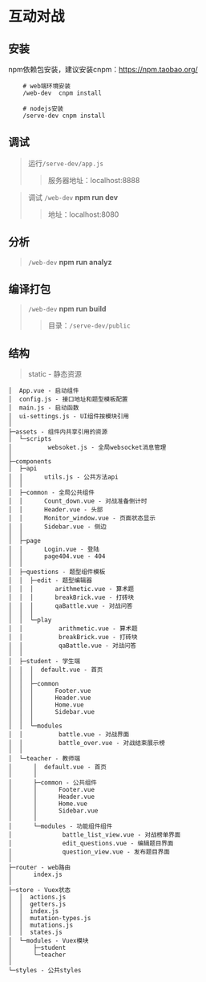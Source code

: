 # 互动对战


## 安装
npm依赖包安装，建议安装cnpm：https://npm.taobao.org/

```
    # web端环境安装
    /web-dev  cnpm install
    
    # nodejs安装
    /serve-dev cnpm install
```

## 调试

>运行`/serve-dev/app.js`
>>服务器地址：localhost:8888

>调试
>`/web-dev` **npm run dev**
>> 地址：localhost:8080

## 分析
>`/web-dev` **npm run analyz**

## 编译打包

>`/web-dev` **npm run build**
>> 目录：`/serve-dev/public`

## 结构

> static - 静态资源

```
│  App.vue - 启动组件
│  config.js - 接口地址和题型模板配置
│  main.js - 启动函数
│  ui-settings.js - UI组件按模块引用
│
├─assets - 组件内共享引用的资源
│  └─scripts
│          websoket.js - 全局websocket消息管理
│
├─components
│  ├─api
│  │      utils.js - 公共方法api
│  │
│  ├─common - 全局公共组件
│  │      Count_down.vue - 对战准备倒计时
│  │      Header.vue - 头部
│  │      Monitor_window.vue - 页面状态显示
│  │      Sidebar.vue - 侧边
│  │
│  ├─page
│  │      Login.vue - 登陆
│  │      page404.vue - 404
│  │
│  ├─questions - 题型组件模板
│  │  ├─edit - 题型编辑器
│  │  │      arithmetic.vue - 算术题
│  │  │      breakBrick.vue - 打砖块
│  │  │      qaBattle.vue - 对战问答
│  │  │
│  │  └─play
│  │          arithmetic.vue - 算术题
│  │          breakBrick.vue - 打砖块
│  │          qaBattle.vue - 对战问答
│  │
│  ├─student - 学生端
│  │  │  default.vue - 首页
│  │  │
│  │  ├─common
│  │  │      Footer.vue
│  │  │      Header.vue
│  │  │      Home.vue
│  │  │      Sidebar.vue
│  │  │
│  │  └─modules
│  │          battle.vue - 对战界面
│  │          battle_over.vue - 对战结束展示榜
│  │
│  └─teacher - 教师端
│      │  default.vue - 首页
│      │
│      ├─common - 公共组件
│      │      Footer.vue
│      │      Header.vue
│      │      Home.vue
│      │      Sidebar.vue
│      │
│      └─modules - 功能组件组件
│              battle_list_view.vue - 对战榜单界面
│              edit_questions.vue - 编辑题目界面
│              question_view.vue - 发布题目界面
│
├─router - web路由
│      index.js
│
├─store - Vuex状态
│  │  actions.js
│  │  getters.js
│  │  index.js
│  │  mutation-types.js
│  │  mutations.js
│  │  states.js
│  └─modules - Vuex模块
│      ├─student
│      └─teacher
│
└─styles - 公共styles
```
